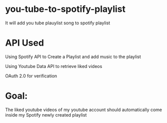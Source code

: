 # you-tube-to-spotify-playlist

It will add you tube plauylist song to spotify playlist
# API Used

Using Spotify API to Create a Playlist and add music to the playlist


Using Youtube Data API to retrieve liked videos

OAuth 2.0 for verification

# Goal:
The liked youtube videos of my youtube account should automatically come inside my Spotify newly created playlist


